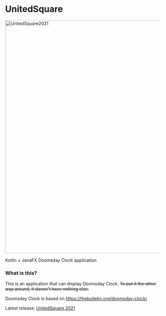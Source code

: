 # UnitedSquare
<img width="754" alt="UnitedSquare2021" src="https://user-images.githubusercontent.com/70018855/101243846-4c2a2180-3746-11eb-991d-1df9faf73422.png">

Kotlin × JavaFX Doomsday Clock application

### What is this?
This is an application that can display Doomsday Clock.
~~To put it the other way around, it doesn't have nothing else.~~

Doomsday Clock is based on https://thebulletin.org/doomsday-clock/

Latest release: [UnitedSquare 2021](https://github.com/K-Rintaro/UnitedSquare/releases/tag/v1.0.1)
